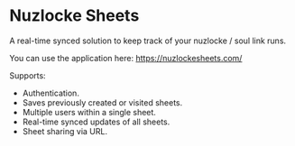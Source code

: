 # Nuzlocke Sheets

A real-time synced solution to keep track of your nuzlocke / soul link runs.

You can use the application here: https://nuzlockesheets.com/

 Supports: 
- Authentication.
- Saves previously created or visited sheets.
- Multiple users within a single sheet.
- Real-time synced updates of all sheets.
- Sheet sharing via URL.
